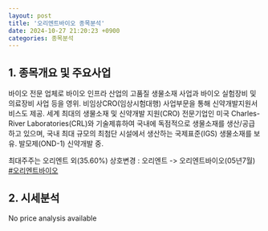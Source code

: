 ```yaml
---
layout: post
title: '오리엔트바이오 종목분석'
date: 2024-10-27 21:20:23 +0900
categories: 종목분석
---
```


## 1. 종목개요 및 주요사업

바이오 전문 업체로 바이오 인프라 산업의 고품질 생물소재 사업과 바이오 실험장비 및 의료장비 사업 등을 영위. 비임상CRO(임상시험대행) 사업부문을 통해 신약개발지원서비스도 제공. 세계 최대의 생물소재 및 신약개발 지원(CRO) 전문기업인 미국 Charles-River Laboratories(CRL)와 기술제휴하여 국내에 독점적으로 생물소재를 생산/공급하고 있으며, 국내 최대 규모의 최첨단 시설에서 생산하는 국제표준(IGS) 생물소재를 보유. 발모제(OND-1) 신약개발 중.

최대주주는 오리엔트 외(35.60%) 상호변경 : 오리엔트 -> 오리엔트바이오(05년7월)
[#오리엔트바이오](#)

## 2. 시세분석

No price analysis available
